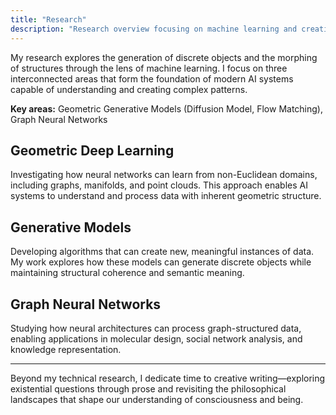 ```yaml
---
title: "Research"
description: "Research overview focusing on machine learning and creative AI systems"
---
```


My research explores the generation of discrete objects and the morphing of structures through the lens of machine learning. I focus on three interconnected areas that form the foundation of modern AI systems capable of understanding and creating complex patterns.

**Key areas:** Geometric Generative Models (Diffusion Model, Flow Matching), Graph Neural Networks

## Geometric Deep Learning

Investigating how neural networks can learn from non-Euclidean domains, including graphs, manifolds, and point clouds. This approach enables AI systems to understand and process data with inherent geometric structure.

## Generative Models

Developing algorithms that can create new, meaningful instances of data. My work explores how these models can generate discrete objects while maintaining structural coherence and semantic meaning.

## Graph Neural Networks

Studying how neural architectures can process graph-structured data, enabling applications in molecular design, social network analysis, and knowledge representation.

---

Beyond my technical research, I dedicate time to creative writing—exploring existential questions through prose and revisiting the philosophical landscapes that shape our understanding of consciousness and being.
